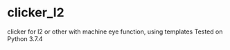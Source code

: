 # clicker_l2
clicker for l2 or other with machine eye function, using templates
Tested on Python 3.7.4
